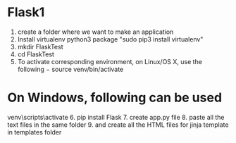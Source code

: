 # Flask1
1. create a folder where we want to make an application
2. Install virtualenv python3 package  "sudo pip3 install virtualenv"
3. mkdir FlaskTest
4. cd FlaskTest
5. To activate corresponding environment, on Linux/OS X, use the following −
source venv/bin/activate
# On Windows, following can be used
venv\scripts\activate
6. pip install Flask
7. create app.py file
8. paste all the text files in the same folder
9. and create all the HTML files for jinja template in templates folder

